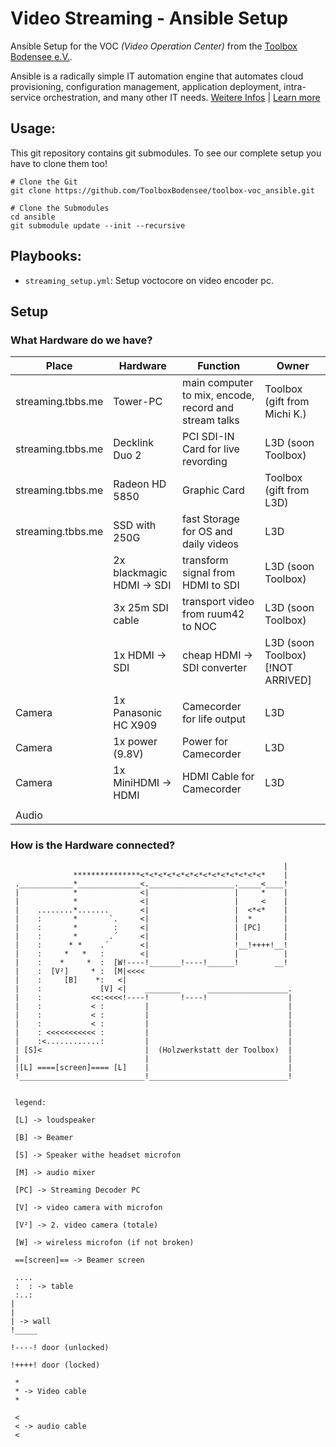  Video Streaming - Ansible Setup
====================================
Ansible Setup for the VOC *(Video Operation Center)* from the [Toolbox Bodensee e.V.](https://toolbox-bodensee.de).

Ansible is a radically simple IT automation engine that automates cloud provisioning, configuration management, application deployment, intra-service orchestration, and many other IT needs. [Weitere Infos](https://de.wikipedia.org/wiki/Ansible) | [Learn more](https://www.ansible.com/overview/how-ansible-works)

 Usage:
-------
This git repository contains git submodules. To see our complete setup you have to clone them too!
```
# Clone the Git
git clone https://github.com/ToolboxBodensee/toolbox-voc_ansible.git

# Clone the Submodules 
cd ansible
git submodule update --init --recursive
```


 Playbooks:
------------
+ ``streaming_setup.yml``: Setup voctocore on video encoder pc.

 Setup
-------

### What Hardware do we have?

| Place    | Hardware | Function | Owner |
| -------- | ---------| -------- | ----- |
| streaming.tbbs.me | Tower-PC       | main computer to mix, encode, record and stream talks | Toolbox (gift from Michi K.) |
| streaming.tbbs.me | Decklink Duo 2 | PCI SDI-IN Card for live revording | L3D (soon Toolbox) |
| streaming.tbbs.me | Radeon HD 5850 | Graphic Card | Toolbox (gift from L3D) |
| streaming.tbbs.me | SSD with 250G  | fast Storage for OS and daily videos | L3D |
| | 2x blackmagic HDMI -> SDI | transform signal from HDMI to SDI | L3D (soon Toolbox) |
| | 3x 25m SDI cable | transport video from ruum42 to NOC | L3D (soon Toolbox) |
| | 1x HDMI -> SDI | cheap HDMI -> SDI converter | L3D (soon Toolbox) [!NOT ARRIVED] |
| | | | |
| Camera | 1x Panasonic HC X909 | Camecorder for life output | L3D |
| Camera | 1x power (9.8V) | Power for Camecorder | L3D |
| Camera | 1x MiniHDMI -> HDMI | HDMI Cable for Camecorder | L3D |
| | | | |
| Audio | 

### How is the Hardware connected?

```
                                                             |
              ***************<*<*<*<*<*<*<*<*<*<*<*<*<*<*    |
 .____________*______________<.___________________._____<____!
 |            *              <|                   |     *    |
 |            *              <|                   |     <    |
 |    ........*.......       <|                   |  <*<*    |
 |    :       *       `.     <|                   |  *       |
 |    :       *        :     <|                   | [PC]     |
 |    :       *       .´     <|                   |          |
 |    :      * *    .´       <|                   !__!++++!__!    
 |    :     *   *   :        <|                   |          |
 |    :    *     *  :  [W!----!_______!----!______!        __!
 |    :  [V²]     * :  [M|<<<< 
 |    :     [B]    *:   <|
 |    :             [V] <|    ________      __________________.
 |    :           <<:<<<<!----!       !----!                  |
 |    :           < :         |                               |
 |    :           < :         |                               |
 |    :           < :         |                               |
 |    : <<<<<<<<<<< :         |                               |
 |    :<............:         |                               |
 | [S]<                       |  (Holzwerkstatt der Toolbox)  |
 |                            |                               |
 |[L] ====[screen]==== [L]    |                               |
 !____________________________!_______________________________!


 legend:

 [L] -> loudspeaker

 [B] -> Beamer
 
 [S] -> Speaker withe headset microfon

 [M] -> audio mixer

 [PC] -> Streaming Decoder PC

 [V] -> video camera with microfon

 [V²] -> 2. video camera (totale)

 [W] -> wireless microfon (if not broken)

 ==[screen]== -> Beamer screen

 ....
 :  : -> table
 :..:
|
|
| -> wall
!_____

!----! door (unlocked)

!++++! door (locked) 

 *
 * -> Video cable
 *

 <
 < -> audio cable
 <

```
